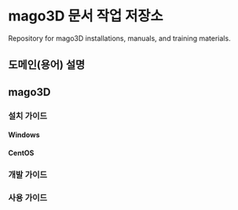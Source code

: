 # mago3D 문서 작업 저장소
Repository for mago3D installations, manuals, and training materials. 

## 도메인(용어) 설명
## mago3D
### 설치 가이드
#### Windows
#### CentOS
### 개발 가이드
### 사용 가이드 
